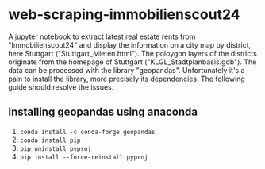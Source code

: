 # web-scraping-immobilienscout24

A jupyter notebook to extract latest real estate rents from "Immobilienscout24" and display the information on a city map by district, here Stuttgart ("Stuttgart_Mieten.html"). 
The poloygon layers of the districts originate from the homepage of Stuttgart ("KLGL_Stadtplanbasis.gdb"). The data can be processed with the library "geopandas". 
Unfortunately it's a pain to install the library, more precisely its dependencies. The following guide should resolve the issues.

## installing geopandas using anaconda
1. `conda install -c conda-forge geopandas`
2. `conda install pip`
3. `pip uninstall pyproj`
4. `pip install --force-reinstall pyproj`
